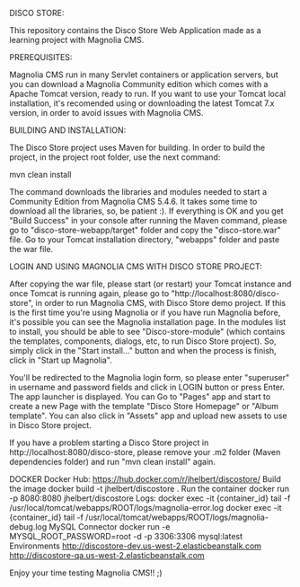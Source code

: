 DISCO STORE:

This repository contains the Disco Store Web Application made as a learning project with Magnolia CMS.

PREREQUISITES:

Magnolia CMS run in many Servlet containers or application servers, but you can download a Magnolia Community edition 
which comes with a Apache Tomcat version, ready to run. If you want to use your Tomcat local installation, it's recomended
using or downloading the latest Tomcat 7.x version, in order to avoid issues with Magnolia CMS.

BUILDING AND INSTALLATION:

The Disco Store project uses Maven for building. In order to build the project, in the project root folder, use the next command:

mvn clean install

The command downloads the libraries and modules needed to start a Community Edition from Magnolia CMS 5.4.6. It takes some time to 
download all the libraries, so, be patient :). If everything is OK and you get "Build Success" in your console after running the Maven 
command, please go to "disco-store-webapp/target" folder and copy the "disco-store.war" file. Go to your Tomcat installation directory,
"webapps" folder and paste the war file.

LOGIN AND USING MAGNOLIA CMS WITH DISCO STORE PROJECT:

After copying the war file, please start (or restart) your Tomcat instance and once Tomcat is running again, please go to 
"http://localhost:8080/disco-store", in order to run Magnolia CMS, with Disco Store demo project. If this is the first time you're using
Magnolia or if you have run Magnolia before, it's possible you can see the Magnolia installation page. In the modules list to install, you
should be able to see "Disco-store-module" (which contains the templates, components, dialogs, etc, to run Disco Store project). So, simply 
click in the "Start install..." button and when the process is finish, click in "Start up Magnolia".

You'll be redirected to the Magnolia login form, so please enter "superuser" in username and password fields and click in LOGIN button 
or press Enter. The app launcher is displayed. You can Go to "Pages" app and start to create a new Page with the template 
"Disco Store Homepage" or "Album template". You can also click in "Assets" app and upload new assets to use in Disco Store project.

If you have a problem starting a Disco Store project in http://localhost:8080/disco-store, please remove your .m2 folder (Maven dependencies
folder) and run "mvn clean install" again.

DOCKER
Docker Hub: https://hub.docker.com/r/jhelbert/discostore/
Build the image
docker build -t jhelbert/discostore .
Run the container
docker run -p 8080:8080 jhelbert/discostore
Logs:
docker exec -it {container_id} tail -f /usr/local/tomcat/webapps/ROOT/logs/magnolia-error.log
docker exec -it {container_id} tail -f /usr/local/tomcat/webapps/ROOT/logs/magnolia-debug.log
MySQL Connector
docker run -e MYSQL_ROOT_PASSWORD=root -d -p 3306:3306 mysql:latest
Environments
http://discostore-dev.us-west-2.elasticbeanstalk.com
http://discostore-qa.us-west-2.elasticbeanstalk.com

Enjoy your time testing Magnolia CMS!! ;)
